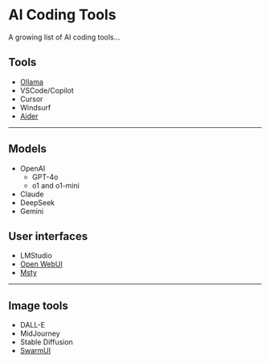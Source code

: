 # AI Coding Tools

A growing list of AI coding tools...

## Tools 

* [Ollama](https://ollama.com/)
* VSCode/Copilot
* Cursor
* Windsurf
* [Aider](https://aider.chat/)
 
***

## Models

* OpenAI
  * GPT-4o
  * o1 and o1-mini
* Claude
* DeepSeek
* Gemini

## User interfaces 

* LMStudio
* [Open WebUI](https://docs.openwebui.com)
* [Msty](https://msty.app/)

***

## Image tools 

* DALL-E
* MidJourney
* Stable Diffusion
* [SwarmUI](https://github.com/mcmonkeyprojects/SwarmUI?tab=readme-ov-file#installing-on-windows)


